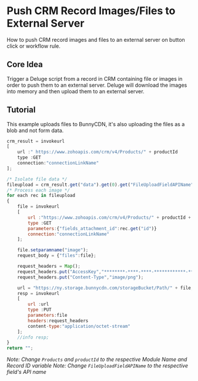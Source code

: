 # Push CRM Record Images/Files to External Server

How to push CRM record images and files to an external server on button click or workflow rule.

## Core Idea

Trigger a Deluge script from a record in CRM containing file or images in order to push them to an external server. Deluge will download the images into memory and then upload them to an external server.

## Tutorial

This example uploads files to BunnyCDN, it's also uploading the files as a blob and not form data.

```javascript
crm_result = invokeurl
[
	url :" https://www.zohoapis.com/crm/v4/Products/" + productId
	type :GET
	connection:"connectionLinkName"
];

/* Isolate file data */
fileupload = crm_result.get("data").get(0).get("FileUploadFieldAPIName");
/* Process each image */
for each rec in fileupload
{
	file = invokeurl
	[
		url :"https://www.zohoapis.com/crm/v4/Products/" + productId + "/actions/download_fields_attachment"
		type :GET
		parameters:{"fields_attachment_id":rec.get("id")}
		connection:"connectionLinkName"
	];

	file.setparamname("image");
	request_body = {"files":file};

	request_headers = Map();
	request_headers.put("AccessKey","********-****-****-************-****-****");
	request_headers.put("Content-Type","image/png");

	url = "https://ny.storage.bunnycdn.com/storageBucket/Path/" + file;
	resp = invokeurl
	[
		url :url
		type :PUT
		parameters:file
		headers:request_headers
		content-type:"application/octet-stream"
	];
	//info resp;
}
return "";
```

_Note: Change `Products` and `productId` to the respective Module Name and Record ID variable_
_Note: Change `FileUploadFieldAPIName` to the respective field's API name_
